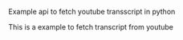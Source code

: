 Example api to fetch youtube transscript in python

This is a example to fetch transcript from youtube

